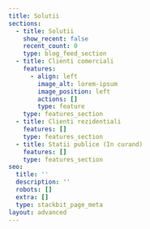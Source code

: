 ```yaml
---
title: Solutii
sections:
  - title: Solutii
    show_recent: false
    recent_count: 0
    type: blog_feed_section
  - title: Clienti comerciali
    features:
      - align: left
        image_alt: lorem-ipsum
        image_position: left
        actions: []
        type: feature
    type: features_section
  - title: Clienti rezidentiali
    features: []
    type: features_section
  - title: Statii publice (In curand)
    features: []
    type: features_section
seo:
  title: ''
  description: ''
  robots: []
  extra: []
  type: stackbit_page_meta
layout: advanced
---
```

